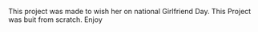 This project was made to wish her on national Girlfriend Day.
This Project was buit from scratch.
Enjoy

